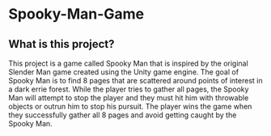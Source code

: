 # Spooky-Man-Game

## What is this project?
This project is a game called Spooky Man that is inspired by the original Slender Man game created using the Unity game engine. The goal of Spooky Man is to find 8 pages that are scattered around points of interest in a dark errie forest. While the player tries to gather all pages, the Spooky Man will attempt to stop the player and they must hit him with throwable objects or outrun him to stop his pursuit. The player wins the game when they successfully gather all 8 pages and avoid getting caught by the Spooky Man.
